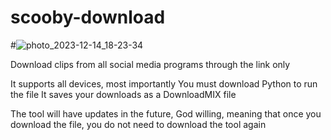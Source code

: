 # scooby-download
#![photo_2023-12-14_18-23-34](https://github.com/9qwr/scooby-download/assets/84299287/ee1597eb-48b6-4068-81fd-f3fc16f45e26)

Download clips from all social media programs through the link only

It supports all devices, most importantly
You must download Python to run the file
It saves your downloads as a DownloadMIX file

The tool will have updates in the future, God willing, meaning that once you download the file, you do not need to download the tool again
